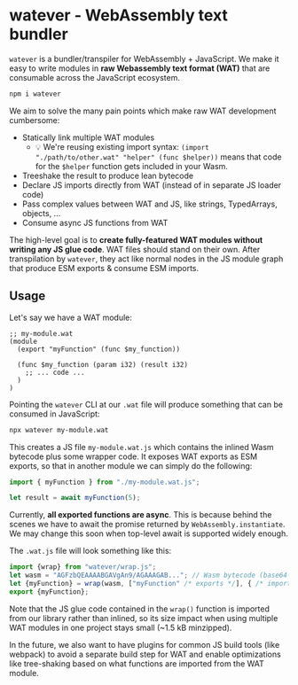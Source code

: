 # watever - WebAssembly text bundler

`watever` is a bundler/transpiler for WebAssembly + JavaScript. We make it easy to write modules in **raw Webassembly text format (WAT)** that are consumable across the JavaScript ecosystem.

```sh
npm i watever
```

We aim to solve the many pain points which make raw WAT development cumbersome:

- Statically link multiple WAT modules<!--  so that development is not constrained to single files. -->
  - 💡 We're reusing existing import syntax: `(import "./path/to/other.wat" "helper" (func $helper))` means that code for the `$helper` function gets included in your Wasm. <!-- - Imported WAT files get resolved like node modules, so you can distribute WAT via npm -->
- Treeshake the result to produce lean bytecode
- Declare JS imports directly from WAT (instead of in separate JS loader code)
- Pass complex values between WAT and JS, like strings, TypedArrays, objects, ...
- Consume async JS functions from WAT

The high-level goal is to **create fully-featured WAT modules without writing any JS glue code**. WAT files should stand on their own. After transpilation by `watever`, they act like normal nodes in the JS module graph that produce ESM exports & consume ESM imports.

<!-- One of the consequences of going all-in on WAT linking is that we can expose utility functions (e.g., for memory management) as WAT libraries that are _only imported and bundled when needed_, instead of packing them all by default into every Wasm file. -->

## Usage

Let's say we have a WAT module:

```wat
;; my-module.wat
(module
  (export "myFunction" (func $my_function))

  (func $my_function (param i32) (result i32)
    ;; ... code ...
  )
)
```

Pointing the `watever` CLI at our `.wat` file will produce something that can be consumed in JavaScript:

```sh
npx watever my-module.wat
```

This creates a JS file `my-module.wat.js` which contains the inlined Wasm bytecode plus some wrapper code. It exposes WAT exports as ESM exports, so that in another module we can simply do the following:

```js
import { myFunction } from "./my-module.wat.js";

let result = await myFunction(5);
```

Currently, **all exported functions are async**. This is because behind the scenes we have to await the promise returned by `WebAssembly.instantiate`. We may change this soon when top-level await is supported widely enough.

The `.wat.js` file will look something like this:

<!-- prettier-ignore -->
```js
import {wrap} from "watever/wrap.js";
let wasm = "AGFzbQEAAAABGAVgAn9/AGAAAGAB..."; // Wasm bytecode (base64-encoded)
let {myFunction} = wrap(wasm, ["myFunction" /* exports */], { /* imports */ });
export {myFunction};
```

Note that the JS glue code contained in the `wrap()` function is imported from our library rather than inlined, so its size impact when using multiple WAT modules in one project stays small (~1.5 kB minzipped).

In the future, we also want to have plugins for common JS build tools (like webpack) to avoid a separate build step for WAT and enable optimizations like tree-shaking based on what functions are imported from the WAT module.
